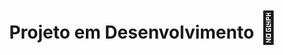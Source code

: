 <h1 align="center">
<span style="rgb(17, 77, 173)"> Projeto em Desenvolvimento
</span>
<span style='font-size: 50px;'>&#128295;</span>
</h1>
